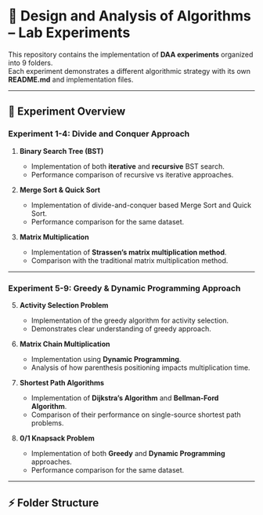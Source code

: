 # 📘 Design and Analysis of Algorithms – Lab Experiments

This repository contains the implementation of **DAA experiments** organized into 9 folders.  
Each experiment demonstrates a different algorithmic strategy with its own **README.md** and implementation files.

---

## 📂 Experiment Overview

### **Experiment 1-4: Divide and Conquer Approach**

1. **Binary Search Tree (BST)**
   - Implementation of both **iterative** and **recursive** BST search.
   - Performance comparison of recursive vs iterative approaches.

2. **Merge Sort & Quick Sort**
   - Implementation of divide-and-conquer based Merge Sort and Quick Sort.
   - Performance comparison for the same dataset.

3. **Matrix Multiplication**
   - Implementation of **Strassen’s matrix multiplication method**.
   - Comparison with the traditional matrix multiplication method.

---

### **Experiment 5-9: Greedy & Dynamic Programming Approach**

5. **Activity Selection Problem**
   - Implementation of the greedy algorithm for activity selection.
   - Demonstrates clear understanding of greedy approach.

6. **Matrix Chain Multiplication**
   - Implementation using **Dynamic Programming**.
   - Analysis of how parenthesis positioning impacts multiplication time.

7. **Shortest Path Algorithms**
   - Implementation of **Dijkstra’s Algorithm** and **Bellman-Ford Algorithm**.
   - Comparison of their performance on single-source shortest path problems.

8. **0/1 Knapsack Problem**
   - Implementation of both **Greedy** and **Dynamic Programming** approaches.
   - Performance comparison for the same dataset.

---

## ⚡ Folder Structure


